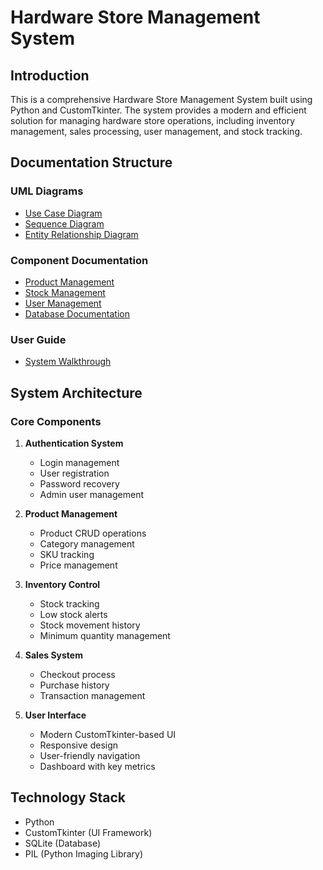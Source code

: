 # Hardware Store Management System

## Introduction
This is a comprehensive Hardware Store Management System built using Python and CustomTkinter. The system provides a modern and efficient solution for managing hardware store operations, including inventory management, sales processing, user management, and stock tracking.

## Documentation Structure

### UML Diagrams
- [Use Case Diagram](diagrams/use-case.md)
- [Sequence Diagram](diagrams/sequence.md)
- [Entity Relationship Diagram](diagrams/entity-relationship.md)

### Component Documentation
- [Product Management](components/product-management.md)
- [Stock Management](components/stock-management.md)
- [User Management](components/user-management.md)
- [Database Documentation](components/database.md)

### User Guide
- [System Walkthrough](walkthrough.md)

## System Architecture

### Core Components

1. **Authentication System**
   - Login management
   - User registration
   - Password recovery
   - Admin user management

2. **Product Management**
   - Product CRUD operations
   - Category management
   - SKU tracking
   - Price management

3. **Inventory Control**
   - Stock tracking
   - Low stock alerts
   - Stock movement history
   - Minimum quantity management

4. **Sales System**
   - Checkout process
   - Purchase history
   - Transaction management

5. **User Interface**
   - Modern CustomTkinter-based UI
   - Responsive design
   - User-friendly navigation
   - Dashboard with key metrics

## Technology Stack
- Python
- CustomTkinter (UI Framework)
- SQLite (Database)
- PIL (Python Imaging Library)
